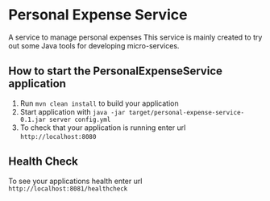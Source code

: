 # Personal Expense Service
A service to manage personal expenses
This service is mainly created to try out some Java tools for developing micro-services.

How to start the PersonalExpenseService application
---

1. Run `mvn clean install` to build your application
1. Start application with `java -jar target/personal-expense-service-0.1.jar server config.yml`
1. To check that your application is running enter url `http://localhost:8080`

Health Check
---

To see your applications health enter url `http://localhost:8081/healthcheck`
